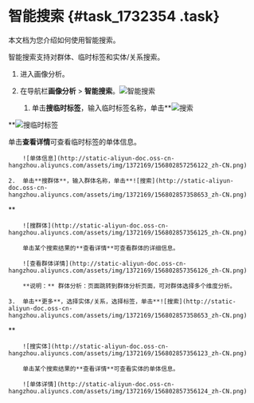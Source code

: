 # 智能搜索 {#task_1732354 .task}

本文档为您介绍如何使用智能搜索。

智能搜索支持对群体、临时标签和实体/关系搜索。

1.  进入画像分析。
2.  在导航栏**画像分析** \> **智能搜索**。![智能搜索](http://static-aliyun-doc.oss-cn-hangzhou.aliyuncs.com/assets/img/1372169/156802857256118_zh-CN.png)

 
    1.  单击**搜临时标签**，输入临时标签名称，单击**![搜索](http://static-aliyun-doc.oss-cn-hangzhou.aliyuncs.com/assets/img/1372169/156802857258652_zh-CN.png)

**![搜临时标签](http://static-aliyun-doc.oss-cn-hangzhou.aliyuncs.com/assets/img/1372169/156802857256119_zh-CN.png)

 单击**查看详情**可查看临时标签的单体信息。

        ![单体信息](http://static-aliyun-doc.oss-cn-hangzhou.aliyuncs.com/assets/img/1372169/156802857256122_zh-CN.png)

    2.  单击**搜群体**，输入群体名称，单击**![搜索](http://static-aliyun-doc.oss-cn-hangzhou.aliyuncs.com/assets/img/1372169/156802857358653_zh-CN.png)

** 

        ![搜群体](http://static-aliyun-doc.oss-cn-hangzhou.aliyuncs.com/assets/img/1372169/156802857356125_zh-CN.png)

        单击某个搜索结果的**查看详情**可查看群体的详细信息。

        ![查看群体详情](http://static-aliyun-doc.oss-cn-hangzhou.aliyuncs.com/assets/img/1372169/156802857356126_zh-CN.png)

        **说明：** 群体分析：页面跳转到群体分析页面，可对群体选择多个维度分析。

    3.  单击**更多**，选择实体/关系，选择标签，单击**![搜索](http://static-aliyun-doc.oss-cn-hangzhou.aliyuncs.com/assets/img/1372169/156802857358653_zh-CN.png)

** 

        ![搜实体](http://static-aliyun-doc.oss-cn-hangzhou.aliyuncs.com/assets/img/1372169/156802857356123_zh-CN.png)

        单击某个搜索结果的**查看详情**可查看实体的单体信息。

        ![单体详情](http://static-aliyun-doc.oss-cn-hangzhou.aliyuncs.com/assets/img/1372169/156802857356124_zh-CN.png)


